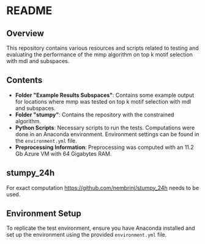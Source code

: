 # README

## Overview

This repository contains various resources and scripts related to testing and evaluating the performance of the mmp algorithm on top k motif selection with mdl and subspaces.

## Contents

- **Folder "Example Results Subspaces"**: Contains some example output for locations where mmp was tested on top k motif selection with mdl and subspaces.
- **Folder "stumpy"**: Contains the repository with the constrained algorithm.
- **Python Scripts**: Necessary scripts to run the tests. Computations were done in an Anaconda environment. Environment settings can be found in the `environment.yml` file.
- **Preprocessing Information**: Preprocessing was computed with an 11.2 Gb Azure VM with 64 Gigabytes RAM.

## stumpy_24h
For exact computation https://github.com/nembrinj/stumpy_24h needs to be used.

## Environment Setup

To replicate the test environment, ensure you have Anaconda installed and set up the environment using the provided `environment.yml` file.
